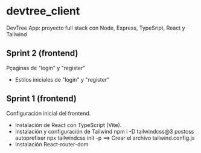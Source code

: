 # devtree_client

DevTree App: proyecto full stack con Node, Express, TypeSript, React y Tailwind


## Sprint 2 (frontend)

Pçaginas de "login" y "register"

* Estilos iniciales de "login" y "register"


## Sprint 1 (frontend)

Configuración inicial del frontend.

* Instalación de React con TypeScript (Vite).
* Instalación y configuración de Tailwind
  npm i -D tailwindcss@3 postcss autoprefixer
  npx tailwindcss init -p ==> Crear el archivo tailwind.config.js
* Instalación React-router-dom
  